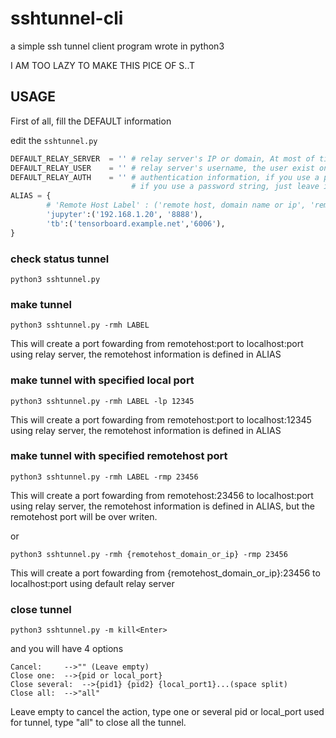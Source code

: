 # sshtunnel-cli
a simple ssh tunnel client program wrote in python3


I AM TOO LAZY TO MAKE THIS PICE OF S..T

## USAGE

First of all, fill the DEFAULT information

edit the `sshtunnel.py`

```python
DEFAULT_RELAY_SERVER  = '' # relay server's IP or domain, At most of time, It is a public address
DEFAULT_RELAY_USER    = '' # relay server's username, the user exist on relay server
DEFAULT_RELAY_AUTH    = '' # authentication information, if you use a private.key, leave it as '-i {~/.ssh/path/to/private.key}'
                           # if you use a password string, just leave it as it should be
ALIAS = {
        # 'Remote Host Label' : ('remote host, domain name or ip', 'remote host port')
        'jupyter':('192.168.1.20', '8888'),
        'tb':('tensorboard.example.net','6006'),
}
```
 
### check status tunnel
```
python3 sshtunnel.py
```

### make tunnel
```
python3 sshtunnel.py -rmh LABEL
```
This will create a port fowarding from remotehost:port to localhost:port using relay server, the remotehost information is defined in ALIAS

### make tunnel with specified local port
```
python3 sshtunnel.py -rmh LABEL -lp 12345
```
This will create a port fowarding from remotehost:port to localhost:12345 using relay server, the remotehost information is defined in ALIAS

### make tunnel with specified remotehost port
```
python3 sshtunnel.py -rmh LABEL -rmp 23456
```
This will create a port fowarding from remotehost:23456 to localhost:port using relay server, the remotehost information is defined in ALIAS, but the remotehost port will be over writen.

or
```
python3 sshtunnel.py -rmh {remotehost_domain_or_ip} -rmp 23456
```
This will create a port fowarding from {remotehost_domain_or_ip}:23456 to localhost:port using default relay server
### close tunnel
```
python3 sshtunnel.py -m kill<Enter>
```
and you will have 4 options
```
Cancel:		-->"" (Leave empty)
Close one:	-->{pid or local_port}
Close several:	-->{pid1} {pid2} {local_port1}...(space split)
Close all:	-->"all"
```
Leave empty to cancel the action, type one or several pid or local_port used for tunnel, type "all" to close all the tunnel.
